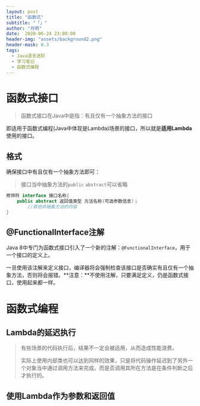 ```yaml
---
layout: post
title: "函数式"
subtitle: "「」"
author: "月明"
date:  2020-06-24 23:00:00
header-img: "assets/background2.png"
header-mask: 0.3
tags:
  - Java语言进阶
  - 学习笔记
  - 函数式编程
---
```


# 函数式接口

> 函数式接口在Java中是指：有且仅有一个抽象方法的接口

即适用于函数式编程(Java中体现是Lambda)场景的接口，所以就是**适用Lambda**使用的接口。

## 格式

确保接口中有且仅有一个抽象方法即可：

> 接口当中抽象方法的`public` `abstract`可以省略

```java
修饰符 interface 接口名称{
    public abstract 返回值类型 方法名称(可选参数信息)；
        //其他非抽象方法的内容
}
```

## @FunctionalInterface注解

Java 8中专门为函数式接口引入了一个新的注解：`@FunctionalInterface`，用于一个接口的定义上。

一旦使用该注解来定义接口，编译器将会强制检查该接口是否确实有且仅有一个抽象方法，否则将会报错。**注意：**不使用注解，只要满足定义，仍是函数式接口，使用起来都一样。

# 函数式编程

## Lambda的延迟执行

> 有些场景的代码执行后，结果不一定会被适用，从而造成性能浪费。
>
> 实际上使用内部类也可以达到同样的效果，只是将代码操作延迟到了另外一个对象当中通过调用方法来完成。而是否调用其所在方法是在条件判断之后才执行的。

## 使用Lambda作为参数和返回值

